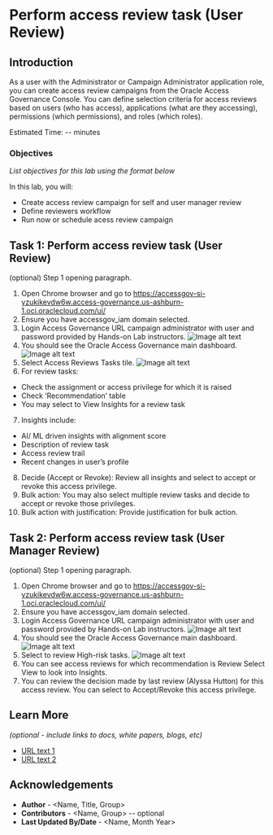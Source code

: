 # Perform access review task (User Review)

## Introduction

As a user with the Administrator or Campaign Administrator application role, you can create access review campaigns from the Oracle Access Governance Console. You can define selection criteria for access reviews based on users (who has access), applications (what are they accessing), permissions (which permissions), and roles (which roles).

Estimated Time: -- minutes

### Objectives

*List objectives for this lab using the format below*

In this lab, you will:
* Create access review campaign for self and user manager review
* Define reviewers workflow
* Run now or schedule acess review campaign


## Task 1: Perform access review task (User Review)

(optional) Step 1 opening paragraph.

1. Open Chrome browser and go to https://accessgov-si-yzukikevdw6w.access-governance.us-ashburn-1.oci.oraclecloud.com/ui/
2. Ensure you have accessgov_iam domain selected.
3. Login Access Governance URL campaign administrator with user and password provided by Hands-on Lab instructors.
	![Image alt text](images/LiveLabs-AG-1-logon.png)
4. You should see the Oracle Access Governance main dashboard.
  ![Image alt text](images/LiveLabs-AG-2-homepage.png)
5. Select Access Reviews Tasks tile.
  ![Image alt text](images/LiveLabs-AG-3-createcampaign.png)
6. For review tasks:
* Check the assignment or access privilege for which it is raised
* Check ‘Recommendation’ table
* You may select to View Insights for a review task
7. Insights include:
* AI/ ML driven insights with alignment score
* Description of review task
* Access review trail
* Recent changes in user’s profile
8. Decide (Accept or Revoke): Review all insights and select to accept or revoke this access privilege.
9. Bulk action: You may also select multiple review tasks and decide to accept or revoke those privileges.
10. Bulk action with justification: Provide justification for bulk action.

## Task 2: Perform access review task (User Manager Review)

(optional) Step 1 opening paragraph.

1. Open Chrome browser and go to https://accessgov-si-yzukikevdw6w.access-governance.us-ashburn-1.oci.oraclecloud.com/ui/
2. Ensure you have accessgov_iam domain selected.
3. Login Access Governance URL campaign administrator with user and password provided by Hands-on Lab instructors.
	![Image alt text](images/LiveLabs-AG-1-logon.png)
4. You should see the Oracle Access Governance main dashboard.
  ![Image alt text](images/LiveLabs-AG-2-homepage.png)
5. Select to review High-risk tasks.
  ![Image alt text](images/LiveLabs-AG-3-createcampaign.png)
6. You can see access reviews for which recommendation is Review Select View to look into Insights.
7. You can review the decision made by last review (Alyssa Hutton) for this access review. You can select to Accept/Revoke this access privilege.

## Learn More

*(optional - include links to docs, white papers, blogs, etc)*

* [URL text 1](http://docs.oracle.com)
* [URL text 2](http://docs.oracle.com)

## Acknowledgements
* **Author** - <Name, Title, Group>
* **Contributors** -  <Name, Group> -- optional
* **Last Updated By/Date** - <Name, Month Year>
